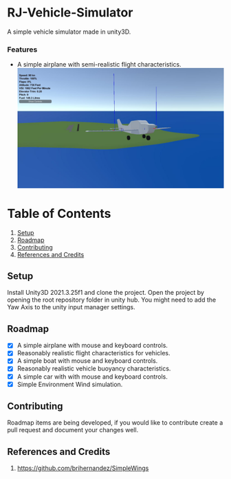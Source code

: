# RJ-Vehicle-Simulator
 A simple vehicle simulator made in unity3D.

### Features
- A simple airplane with semi-realistic flight characteristics.
![Flying screenshot](screenshot1.JPG)

# Table of Contents
1. [Setup](#Setup)
2. [Roadmap](#Roadmap)
3. [Contributing](#Contributing)
4. [References and Credits](#References-and-Credits)


## Setup
Install Unity3D 2021.3.25f1 and clone the project. Open the project by opening the root repository folder in unity hub.
You might need to add the Yaw Axis to the unity input manager settings.
## Roadmap
- [x] A simple airplane with mouse and keyboard controls.
- [x] Reasonably realistic flight characteristics for vehicles.
- [x] A simple boat with mouse and keyboard controls.
- [x] Reasonably realistic vehicle buoyancy characteristics.
- [x] A simple car with with mouse and keyboard controls.
- [x] Simple Environment Wind simulation.

## Contributing
Roadmap items are being developed, if you would like to contribute create a pull request and document your changes well.

## References and Credits
1. https://github.com/brihernandez/SimpleWings